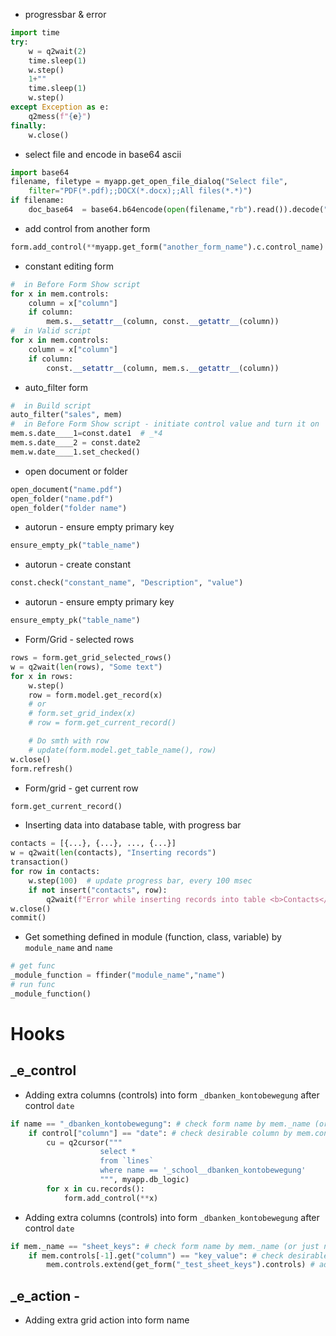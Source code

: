 * progressbar & error
```python
import time
try:
    w = q2wait(2)
    time.sleep(1)
    w.step()
    1+""
    time.sleep(1)
    w.step()
except Exception as e:
    q2mess(f"{e}")
finally:
    w.close()
```

* select file and encode in base64 ascii
```python
import base64
filename, filetype = myapp.get_open_file_dialoq("Select file", 
    filter="PDF(*.pdf);;DOCX(*.docx);;All files(*.*)")
if filename:
    doc_base64  = base64.b64encode(open(filename,"rb").read()).decode("ascii")
```

* add control from another form
```python
form.add_control(**myapp.get_form("another_form_name").c.control_name)
```

* constant editing form
```python
#  in Before Form Show script
for x in mem.controls:
    column = x["column"]
    if column:
        mem.s.__setattr__(column, const.__getattr__(column))
#  in Valid script
for x in mem.controls:
    column = x["column"]
    if column:
        const.__setattr__(column, mem.s.__getattr__(column))
```

* auto_filter form
```python
#  in Build script
auto_filter("sales", mem)
#  in Before Form Show script - initiate control value and turn it on
mem.s.date____1=const.date1  # _*4
mem.s.date____2 = const.date2
mem.w.date____1.set_checked()
```

* open document or folder
```python
open_document("name.pdf")
open_folder("name.pdf")
open_folder("folder name")
```

* autorun - ensure empty primary key
```python
ensure_empty_pk("table_name")
```

* autorun - create constant
```python
const.check("constant_name", "Description", "value")
```
* autorun - ensure empty primary key
```python
ensure_empty_pk("table_name")
```

* Form/Grid - selected rows
```python
rows = form.get_grid_selected_rows()
w = q2wait(len(rows), "Some text")
for x in rows:
    w.step()
	row = form.model.get_record(x)
    # or
    # form.set_grid_index(x)
    # row = form.get_current_record()

	# Do smth with row
	# update(form.model.get_table_name(), row)
w.close()
form.refresh()
```

* Form/grid - get current row
```python
form.get_current_record()
```

* Inserting data into database table, with progress bar
```python
contacts = [{...}, {...}, ..., {...}]
w = q2wait(len(contacts), "Inserting records")
transaction()
for row in contacts:
    w.step(100)  # update progress bar, every 100 msec
    if not insert("contacts", row):
        q2wait(f"Error while inserting records into table <b>Contacts</b>- {last_error()}!")
w.close()
commit()
```

* Get something defined in module (function, class, variable) by `module_name` and  `name`
```python
# get func
_module_function = ffinder("module_name","name")
# run func
_module_function()
```

# Hooks
## _e_control 
* Adding extra columns (controls) into form `_dbanken_kontobewegung` after control `date`
```python
if name == "_dbanken_kontobewegung": # check form name by mem._name (or just name)
    if control["column"] == "date": # check desirable column by mem.controls (or control)
        cu = q2cursor("""
                    select *
                    from `lines`
                    where name == '_school__dbanken_kontobewegung'
                    """, myapp.db_logic)
        for x in cu.records():
            form.add_control(**x)
```

* Adding extra columns (controls) into form `_dbanken_kontobewegung` after control `date`
```python
if mem._name == "sheet_keys": # check form name by mem._name (or just name)
    if mem.controls[-1].get("column") == "key_value": # check desirable column by mem.controls (or control)
        mem.controls.extend(get_form("_test_sheet_keys").controls) # add extra columns
```
## _e_action - 
* Adding extra grid action into form name 
```python
```
